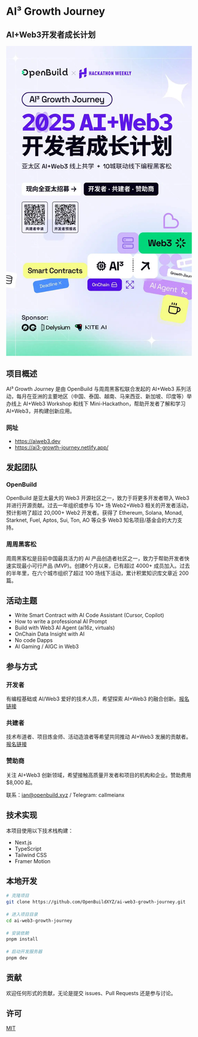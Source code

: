 # AI³ Growth Journey

## AI+Web3开发者成长计划

![AI+Web3 Growth Journey](public/aiweb3poster.png)

## 项目概述

AI³ Growth Journey 是由 OpenBuild 与周周黑客松联合发起的 AI+Web3 系列活动，每月在亚洲的主要地区（中国、泰国、越南、马来西亚、新加坡、印度等）举办线上 AI+Web3 Workshop 和线下 Mini-Hackathon，帮助开发者了解和学习 AI+Web3，并构建创新应用。

### 网址
- https://aiweb3.dev
- https://ai3-growth-journey.netlify.app/

## 发起团队

### OpenBuild

OpenBuild 是亚太最大的 Web3 开源社区之一，致力于将更多开发者带入 Web3 并进行开源贡献。过去一年组织或参与 10+ 场 Web2+Web3 相关的开发者活动，预计影响了超过 20,000+ Web2 开发者。获得了 Ethereum, Solana, Monad, Starknet, Fuel, Aptos, Sui, Ton, AO 等众多 Web3 知名项目/基金会的大力支持。

### 周周黑客松

周周黑客松是目前中国最具活力的 AI 产品创造者社区之一，致力于帮助开发者快速实现最小可行产品 (MVP)。创建6个月以来，已有超过 4000+ 成员加入。过去的半年里，在六个城市组织了超过 100 场线下活动，累计积累知识库文章近 200 篇。

## 活动主题

- Write Smart Contract with AI Code Assistant (Cursor, Copilot)
- How to write a professional AI Prompt
- Build with Web3 AI Agent (ai16z, virtuals)
- OnChain Data Insight with AI
- No code Dapps
- AI Gaming / AIGC in Web3

## 参与方式

### 开发者

有编程基础或 AI/Web3 爱好的技术人员，希望探索 AI+Web3 的融合创新。[报名链接](https://forms.gle/1TRpwYkSJ8CRo6ux6)

### 共建者

技术布道者、项目炼金师、活动造浪者等希望共同推动 AI+Web3 发展的贡献者。[报名链接](https://forms.gle/9HjwvPPJLtQiuMmeA)

### 赞助商

关注 AI+Web3 创新领域，希望接触高质量开发者和项目的机构和企业。赞助费用 $8,000 起。

联系：ian@openbuild.xyz / Telegram: callmeianx

## 技术实现

本项目使用以下技术栈构建：

- Next.js
- TypeScript
- Tailwind CSS
- Framer Motion

## 本地开发

```bash
# 克隆项目
git clone https://github.com/OpenBuildXYZ/ai-web3-growth-journey.git

# 进入项目目录
cd ai-web3-growth-journey

# 安装依赖
pnpm install

# 启动开发服务器
pnpm dev
```

## 贡献

欢迎任何形式的贡献，无论是提交 issues、Pull Requests 还是参与讨论。

## 许可

[MIT](LICENSE) 
